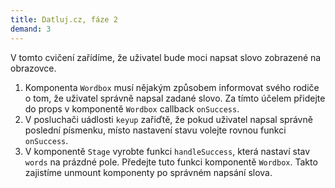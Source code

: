 ```yaml
---
title: Datluj.cz, fáze 2
demand: 3
---
```


V tomto cvičení zařídíme, že uživatel bude moci napsat slovo zobrazené na obrazovce. 

1. Komponenta `Wordbox` musí nějakým způsobem informovat svého rodiče o tom, že uživatel správně napsal zadané slovo. Za tímto účelem přidejte do props v komponentě `Wordbox` callback `onSuccess`.
1. V posluchači uádlosti `keyup` zařiďtě, že pokud uživatel napsal správně poslední písmenku, místo nastavení stavu volejte rovnou funkci `onSuccess`.
1. V komponentě `Stage` vyrobte funkci `handleSuccess`, která nastaví stav `words` na prázdné pole. Předejte tuto funkci komponentě `Wordbox`. Takto zajistíme unmount komponenty po správném napsání slova. 
